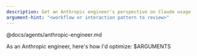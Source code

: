 ```yaml
---
description: Get an Anthropic engineer's perspective on Claude usage
argument-hint: "<workflow or interaction pattern to review>"
---
```


@docs/agents/anthropic-engineer.md

As an Anthropic engineer, here's how I'd optimize: $ARGUMENTS